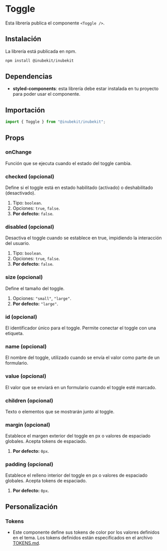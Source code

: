 # Toggle

Esta librería publica el componente `<Toggle />`.

## Instalación

La librería está publicada en npm.

```bash
npm install @inubekit/inubekit
```

## Dependencias

- **styled-components**: esta librería debe estar instalada en tu proyecto para poder usar el componente.

## Importación

```jsx
import { Toggle } from "@inubekit/inubekit";
```

## Props

### onChange

Función que se ejecuta cuando el estado del toggle cambia.

### checked (opcional)

Define si el toggle está en estado habilitado (activado) o deshabilitado (desactivado).

1. Tipo: `boolean`.
2. Opciones: `true`, `false`.
3. **Por defecto:** `false`.

### disabled (opcional)

Desactiva el toggle cuando se establece en true, impidiendo la interacción del usuario.

1. Tipo: `boolean`.
2. Opciones: `true`, `false`.
3. **Por defecto:** `false`.

### size (opcional)

Define el tamaño del toggle.

1. Opciones: `"small"`, `"large"`.
1. **Por defecto:** `"large"`.

### id (opcional)

El identificador único para el toggle. Permite conectar el toggle con una etiqueta.

### name (opcional)

El nombre del toggle, utilizado cuando se envía el valor como parte de un formulario.

### value (opcional)

El valor que se enviará en un formulario cuando el toggle esté marcado.

### children (opcional)

Texto o elementos que se mostrarán junto al toggle.

### margin (opcional)

Establece el margen exterior del toggle en px o valores de espaciado globales. Acepta tokens de espaciado.

1. **Por defecto:** `0px`.

### padding (opcional)

Establece el relleno interior del toggle en px o valores de espaciado globales. Acepta tokens de espaciado.

1. **Por defecto:** `0px`.

## Personalización

### Tokens

- Este componente define sus tokens de color por los valores definidos en el tema. Los tokens definidos están especificados en el archivo [TOKENS.md](./TOKENS.md).
